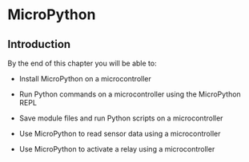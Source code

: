 
# MicroPython
## Introduction
By the end of this chapter you will be able to:

 * Install MicroPython on a microcontroller
 
 * Run Python commands on a microcontroller using the MicroPython REPL
 
 * Save module files and run Python scripts on a microcontroller
 
 * Use MicroPython to read sensor data using a microcontroller
 
 * Use MicroPython to activate a relay using a microcontroller
 

